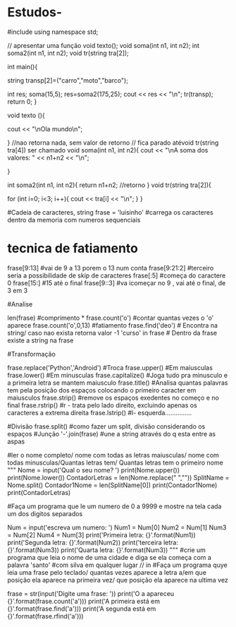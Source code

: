 # Estudos-

#include <iostream>
using namespace std;

// apresentar uma função
void texto();
void soma(int n1, int n2);
int soma2(int n1, int n2);
void tr(string tra[2]);

int main(){

string transp[2]=("carro","moto","barco");

int res;
soma(15,5);
res=soma2(175,25);
cout << res << "\n";
tr(transp);
return 0;
}


void texto (){

cout << "\nOla mundo\n";

}
//nao retorna nada, sem valor de retorno
// fica parado atévoid tr(string tra[4]) ser chamado
void soma(int n1, int n2){
   cout << "\nA soma dos valores: " << n1+n2 << "\n";

}

int soma2(int n1, int n2){
return n1+n2;
//retorno
}
void tr(string tra[2]){

for (int i=0; i<3; i++){
    cout << tra[i] << "\n";
    }
}


#Cadeia de caracteres, string
frase = 'luisinho' #carrega os caracteres dentro da memoria com numeros sequenciais 
# tecnica de fatiamento 
frase[9:13] #vai de 9 a 13 porem o 13 num conta
frase[9:21:2] #terceiro seria a possibilidade de skip de caracteres 
frase[:5] #começa do caractere 0 
frase[15:] #15 até o final 
frase[9::3] #va icomeçar no 9 , vai até o final, de 3 em 3 

#Analise 

len(frase) #comprimento *
frase.count('o') #contar quantas vezes o 'o' aparece
frase.count('o',0,13) #fatiamento 
frase.find('deo') # Encontra na string/ caso nao exista retorna valor -1
'curso' in frase # Dentro da frase existe a string na frase 

#Transformação

frase.replace('Python','Android') #Troca
frase.upper() #Em maiusculas
frase.lower() #Em minusculas
frase.capitalize() #Joga tudo pra minusculo e a primeira letra se mantem maiusculo 
frase.title() #Analisa quantas palavras tem pela posição dos espaços colocando o primeiro caracter em maiusculos
frase.strip() #remove os espaços exedentes no começo e no final 
frase.rstrip() #r - trata pelo lado direito, excluindo apenas os caracteres a extrema direita 
frase.lstrip() #l- esquerda...............

#Divisão 
frase.split() #como fazer um split, divisão considerando os espaços 
#Junção
'-'.join(frase) #une a string através do q esta entre as aspas 


#ler o nome completo/ nome com todas as letras maiusculas/ nome com todas minusculas/Quantas letras tem/ Quantas letras tem o primeiro nome 
"""
Nome = input('Qual o seu nome?  ')
print(Nome.upper())
print(Nome.lower())
ContadorLetras = len(Nome.replace(" ",""))
SplitName = Nome.split()
Contador1Nome = len(SplitName[0])
print(Contador1Nome)
print(ContadorLetras)

#Faça um programa que le um numero de 0 a 9999 e mostre na tela cada um dos digitos separados

Num = input('escreva um numero:  ')
Num1 = Num[0]
Num2 = Num[1]
Num3 = Num[2]
Num4 = Num[3]
print('Primeira letra: {}'.format(Num1))
print('Segunda letra: {}'.format(Num2))
print('terceira letra: {}'.format(Num3))
print('Quarta letra: {}'.format(Num3))
"""
#crie um programa que leia o nome de uma cidade e diga se ela começa com a palavra 'santo'
#com silva em qualquer lugar // in 
#Faça um programa quye leia uma frase pelo teclado/ quantas vezes aparece a letra a/em que posição ela aparece na primeira vez/ que posição ela aparece na ultima vez

frase = str(input('Digite uma frase:  '))
print('O a apareceu {}'.format(frase.count('a')))
print('A primeira está em {}'.format(frase.find('a')))
print('A segunda está em {}'.format(frase.rfind('a')))
